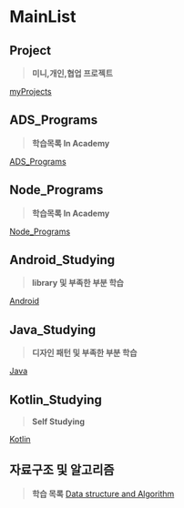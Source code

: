 # MainList

## Project

> __미니,개인,협업 프로젝트__

[myProjects](https://github.com/youjisang/MyProjects.git)

## ADS_Programs

> __학습목록 In Academy__ 

[ADS_Programs](https://github.com/youjisang/ADS_Programs.git)

## Node_Programs

> __학습목록 In Academy__

[Node_Programs](https://github.com/youjisang/Node_Programs.git)

## Android_Studying

> __library 및 부족한 부분 학습__

[Android](https://github.com/youjisang/Android_studying.git)

## Java_Studying

> __디자인 패턴 및 부족한 부분 학습__

[Java](https://github.com/youjisang/Java_studying.git)

## Kotlin_Studying

> __Self Studying__

[Kotlin](https://github.com/youjisang/Kotlin_Studying.git)

## 자료구조 및 알고리즘

> __학습 목록__
[Data structure and Algorithm](https://github.com/youjisang/DataStructure_Algorithm.git)

